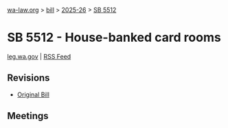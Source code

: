 [wa-law.org](/) > [bill](/bill/) > [2025-26](/bill/2025-26/) > [SB 5512](/bill/2025-26/sb/5512/)

# SB 5512 - House-banked card rooms
[leg.wa.gov](https://app.leg.wa.gov/billsummary?BillNumber=5512&Year=2025&Initiative=false) | [RSS Feed](./rss.xml)

## Revisions
* [Original Bill](1/)

## Meetings